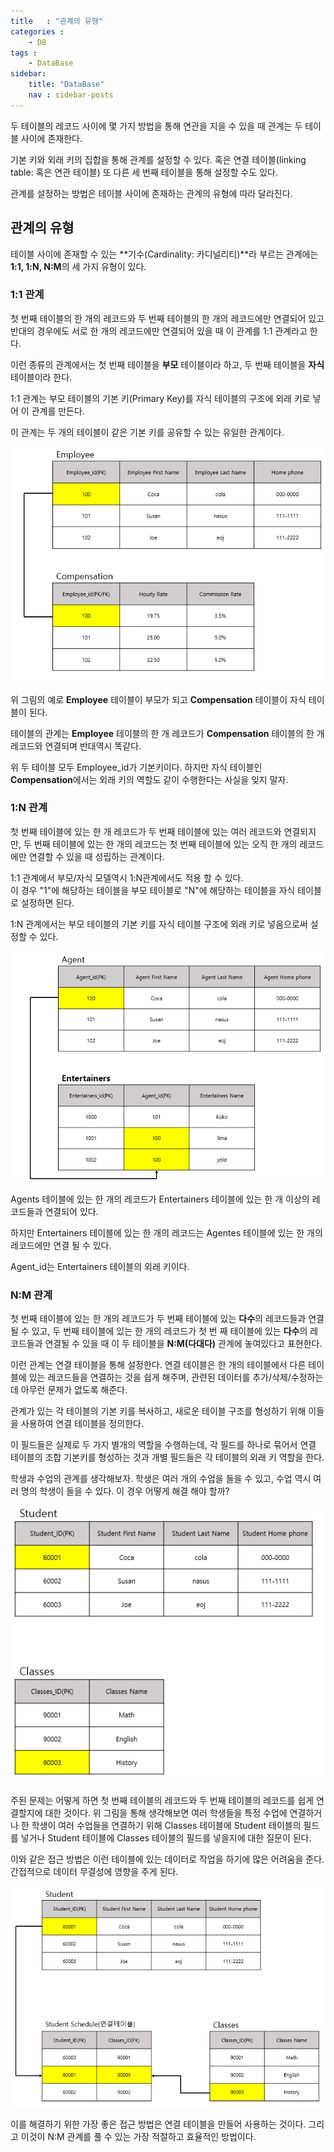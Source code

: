 ```yaml
---
title   : "관계의 유형"
categories : 
    - DB
tags : 
    - DataBase
sidebar:
    title: "DataBase"
    nav : sidebar-posts
---  
```


두 테이블의 레코드 사이에 몇 가지 방법을 통해 연관을 지을 수 있을 때 관계는 두 테이블 사이에 존재한다.  

기본 키와 외래 키의 집합을 통해 관계를 설정할 수 있다. 혹은 연결 테이블(linking table: 혹은 연관 테이블) 또 다른 세 번째 테이블을 통해 설정할 수도 있다.  

관계를 설정하는 방법은 테이블 사이에 존재하는 관계의 유형에 따라 달라진다.  

## 관계의 유형  

테이블 사이에 존재할 수 있는 **기수(Cardinality: 카디널리티)**라 부르는 관계에는 **1:1, 1:N, N:M**의 세 가지 유형이 있다.  


### 1:1 관계  

첫 번째 테이블의 한 개의 레코드와 두 번째 테이블의 한 개의 레코드에만 연결되어 있고 반대의 경우에도 서로 한 개의 레코드에만 연결되어 있을 때 이 관계를 1:1 관계라고 한다.  

이런 종류의 관계에서는 첫 번째 테이블을 __부모__ 테이블이라 하고, 두 번째 테이블을 __자식__ 테이블이라 한다.  

1:1 관계는 부모 테이블의 기본 키(Primary Key)를 자식 테이블의 구조에 외래 키로 넣어 이 관계를 만든다.  

이 관계는 두 개의 테이블이 같은 기본 키를 공유할 수 있는 유일한 관계이다.  

![ex](/assets/img/database/ex1.PNG)  

위 그림의 예로 **Employee** 테이블이 부모가 되고 **Compensation** 테이블이 자식 테이블이 된다.  

테이블의 관계는 **Employee** 테이블의 한 개 레코드가 **Compensation** 테이블의 한 개 레코드와 연결되며 반대역시 똑같다.  

위 두 테이블 모두 Employee_id가 기본키이다. 하지만 자식 테이블인 **Compensation**에서는 외래 키의 역할도 같이 수행한다는 사실을 잊지 말자.  

### 1:N 관계  

첫 번째 테이블에 있는 한 개 레코드가 두 번째 테이블에 있는 여러 레코드와 연결되지만, 두 번째 테이블에 있는 한 개의 레코드는 첫 번째 테이블에 있는 오직 한 개의 레코드에만 연결할 수 있을 때 성립하는 관계이다.  

1:1 관계에서 부모/자식 모델역시 1:N관계에서도 적용 할 수 있다.  
이 경우 "1"에 해당하는 테이블을 부모 테이블로 "N"에 해당하는 테이블을 자식 테이블로 설정하면 된다.  

1:N 관계에서는 부모 테이블의 기본 키를 자식 테이블 구조에 외래 키로 넣음으로써 설정할 수 있다.  

![ex2](/assets/img/database/ex2.PNG)  

Agents 테이블에 있는 한 개의 레코드가 Entertainers 테이블에 있는 한 개 이상의 레코드들과 연결되어 있다.  

하지만 Entertainers 테이블에 있는 한 개의 레코드는 Agentes 테이블에 있는 한 개의 레코드에만 연결 될 수 있다.  

Agent_id는 Entertainers 테이블의 외래 키이다.  


### N:M 관계  

첫 번째 테이블에 있는 한 개의 레코드가 두 번째 테이블에 있는 **다수**의 레코드들과 연결 될 수 있고, 두 번째 테이블에 있는 한 개의 레코드가 첫 번 째 테이블에 있는 **다수**의 레코드들과 연결될 수 있을 때 이 두 테이블을 **N:M(다대다)** 관계에 놓여있다고 표현한다.  

이런 관계는 연결 테이블을 통해 설정한다. 연결 테이블은 한 개의 테이블에서 다른 테이블에 있는 레코드들을 연결하는 것을 쉽게 해주며, 관련된 데이터를 추가/삭제/수정하는 데 아무런 문제가 없도록 해준다.  

관계가 있는 각 테이블의 기본 키를 복사하고, 새로운 테이블 구조를 형성하기 위해 이들을 사용하여 연결 테이블을 정의한다.  

이 필드들은 실제로 두 가지 별개의 역할을 수행하는데, 각 필드를 하나로 묶어서 연결 테이블의 조합 기본키를 형성하는 것과 개별 필드들은 각 테이블의 외래 키 역할을 한다.

학생과 수업의 관계를 생각해보자. 학생은 여러 개의 수업을 들을 수 있고, 수업 역시 여러 명의 학생이 들을 수 있다. 이 경우 어떻게 해결 해야 할까?  

![ex3](/assets/img/database/ex3.PNG)  

주된 문제는 어떻게 하면 첫 번째 테이블의 레코드와 두 번째 테이블의 레코드를 쉽게 연결할지에 대한 것이다. 위 그림을 통해 생각해보면 여러 학생들을 특정 수업에 연결하거나 한 학생이 여러 수업들을 연결하기 위해 Classes 테이블에 Student 테이블의 필드를 넣거나 Student 테이블에 Classes 테이블의 필드를 넣을지에 대한 질문이 된다.

이와 같은 접근 방법은 이런 테이블에 있는 데이터로 작업을 하기에 많은 어려움을 준다. 간접적으로 데이터 무결성에 영향을 주게 된다. 

![ex4](/assets/img/database/ex4.PNG)  

이를 해결하기 위한 가장 좋은 접근 방법은 연결 테이블을 만들어 사용하는 것이다. 그리고 이것이 N:M 관계를 풀 수 있는 가장 적절하고 효율적인 방법이다.  